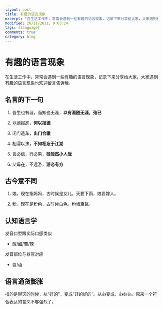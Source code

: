 ```yaml
---
layout: post
title: 有趣的语言现象
excerpt: "在生活工作中，常常会遇到一些有趣的语言现象，记录下来分享给大家，大家遇到有趣的语言现象也欢迎留言告诉我。"
modified: 20/11/2021, 9:00:24
tags: [language]
comments: true
category: blog
---
```


# 有趣的语言现象

在生活工作中，常常会遇到一些有趣的语言现象，记录下来分享给大家，大家遇到有趣的语言现象也欢迎留言告诉我。

## 名言的下一句

1. 吾生也有涯，而知也无涯，**以有涯随无涯，殆已**

2. 以德报怨，**何以报德**

3. 闭门造车，**出门合辙**

4. 相濡以沫，**不如相忘于江湖**

5. 言必信，行必果，**硁硁然小人哉**

6. 父母在，不远游，**游必有方**



## 古今意不同
1. 娘。现在指妈妈，古时候是女儿。天要下雨，娘要嫁人。

2. 粉。现在是粉色，古时候白色。粉墙黛瓦。

   

## 认知语言学

发音口型跟实际口感类似

- 酸/甜/苦/辣

发音部位与器官对应

- 唇/齿



## 语言通货膨胀

指的是聊天的时候，从“好的"，变成”好的好的“。从👍变成，👍👍👍。原来一个符合表达的含义不够强烈了。



